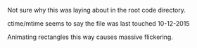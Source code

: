 Not sure why this was laying about in the root code directory.

ctime/mtime seems to say the file was last touched 10-12-2015

Animating rectangles this way causes massive flickering.

